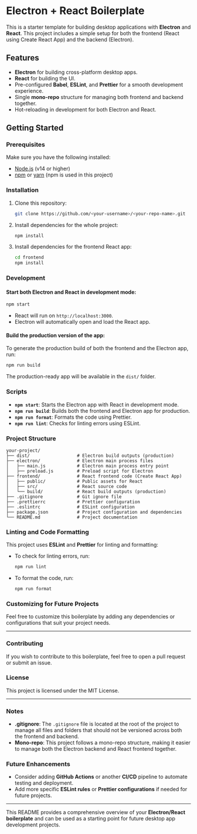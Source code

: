 # Electron + React Boilerplate

This is a starter template for building desktop applications with **Electron** and **React**. This project includes a simple setup for both the frontend (React using Create React App) and the backend (Electron).

## Features

- **Electron** for building cross-platform desktop apps.
- **React** for building the UI.
- Pre-configured **Babel**, **ESLint**, and **Prettier** for a smooth development experience.
- Single **mono-repo** structure for managing both frontend and backend together.
- Hot-reloading in development for both Electron and React.

## Getting Started

### Prerequisites

Make sure you have the following installed:

- [Node.js](https://nodejs.org/) (v14 or higher)
- [npm](https://www.npmjs.com/) or [yarn](https://yarnpkg.com/) (npm is used in this project)

### Installation

1. Clone this repository:

   ```bash
   git clone https://github.com/<your-username>/<your-repo-name>.git
   ```

2. Install dependencies for the whole project:

   ```bash
   npm install
   ```

3. Install dependencies for the frontend React app:

   ```bash
   cd frontend
   npm install
   ```

### Development

#### Start both Electron and React in development mode:

```bash
npm start
```

- React will run on `http://localhost:3000`.
- Electron will automatically open and load the React app.

#### Build the production version of the app:

To generate the production build of both the frontend and the Electron app, run:

```bash
npm run build
```

The production-ready app will be available in the `dist/` folder.

### Scripts

- **`npm start`**: Starts the Electron app with React in development mode.
- **`npm run build`**: Builds both the frontend and Electron app for production.
- **`npm run format`**: Formats the code using Prettier.
- **`npm run lint`**: Checks for linting errors using ESLint.

### Project Structure

```
your-project/
├── dist/                  # Electron build outputs (production)
├── electron/              # Electron main process files
│   ├── main.js            # Electron main process entry point
│   ├── preload.js         # Preload script for Electron
├── frontend/              # React frontend code (Create React App)
│   ├── public/            # Public assets for React
│   ├── src/               # React source code
│   └── build/             # React build outputs (production)
├── .gitignore             # Git ignore file
├── .prettierrc            # Prettier configuration
├── .eslintrc              # ESLint configuration
├── package.json           # Project configuration and dependencies
└── README.md              # Project documentation
```

### Linting and Code Formatting

This project uses **ESLint** and **Prettier** for linting and formatting:

- To check for linting errors, run: 

   ```bash
   npm run lint
   ```

- To format the code, run:

   ```bash
   npm run format
   ```

### Customizing for Future Projects

Feel free to customize this boilerplate by adding any dependencies or configurations that suit your project needs.

---

### Contributing

If you wish to contribute to this boilerplate, feel free to open a pull request or submit an issue.

### License

This project is licensed under the MIT License.

---

### Notes

- **.gitignore**: The `.gitignore` file is located at the root of the project to manage all files and folders that should not be versioned across both the frontend and backend.
- **Mono-repo**: This project follows a mono-repo structure, making it easier to manage both the Electron backend and React frontend together.

### Future Enhancements

- Consider adding **GitHub Actions** or another **CI/CD** pipeline to automate testing and deployment.
- Add more specific **ESLint rules** or **Prettier configurations** if needed for future projects.

---

This README provides a comprehensive overview of your **Electron/React boilerplate** and can be used as a starting point for future desktop app development projects.
